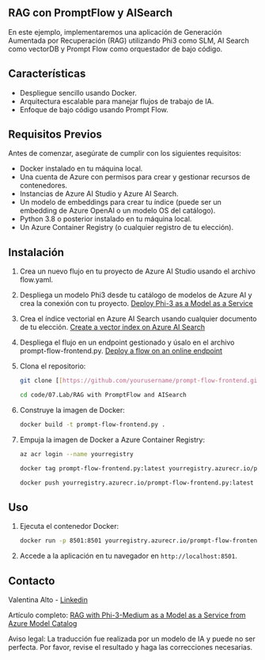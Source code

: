 ## RAG con PromptFlow y AISearch

En este ejemplo, implementaremos una aplicación de Generación Aumentada por Recuperación (RAG) utilizando Phi3 como SLM, AI Search como vectorDB y Prompt Flow como orquestador de bajo código.

## Características

- Despliegue sencillo usando Docker.
- Arquitectura escalable para manejar flujos de trabajo de IA.
- Enfoque de bajo código usando Prompt Flow.

## Requisitos Previos

Antes de comenzar, asegúrate de cumplir con los siguientes requisitos:

- Docker instalado en tu máquina local.
- Una cuenta de Azure con permisos para crear y gestionar recursos de contenedores.
- Instancias de Azure AI Studio y Azure AI Search.
- Un modelo de embeddings para crear tu índice (puede ser un embedding de Azure OpenAI o un modelo OS del catálogo).
- Python 3.8 o posterior instalado en tu máquina local.
- Un Azure Container Registry (o cualquier registro de tu elección).

## Instalación

1. Crea un nuevo flujo en tu proyecto de Azure AI Studio usando el archivo flow.yaml.
2. Despliega un modelo Phi3 desde tu catálogo de modelos de Azure AI y crea la conexión con tu proyecto. [Deploy Phi-3 as a Model as a Service](https://learn.microsoft.com/azure/machine-learning/how-to-deploy-models-phi-3?view=azureml-api-2&tabs=phi-3-mini)
3. Crea el índice vectorial en Azure AI Search usando cualquier documento de tu elección. [Create a vector index on Azure AI Search](https://learn.microsoft.com/azure/search/search-how-to-create-search-index?tabs=portal)
4. Despliega el flujo en un endpoint gestionado y úsalo en el archivo prompt-flow-frontend.py. [Deploy a flow on an online endpoint](https://learn.microsoft.com/azure/ai-studio/how-to/flow-deploy)
5. Clona el repositorio:

    ```sh
    git clone [[https://github.com/yourusername/prompt-flow-frontend.git](https://github.com/microsoft/Phi-3CookBook.git)](https://github.com/microsoft/Phi-3CookBook.git)
    
    cd code/07.Lab/RAG with PromptFlow and AISearch
    ```

6. Construye la imagen de Docker:

    ```sh
    docker build -t prompt-flow-frontend.py .
    ```

7. Empuja la imagen de Docker a Azure Container Registry:

    ```sh
    az acr login --name yourregistry
    
    docker tag prompt-flow-frontend.py:latest yourregistry.azurecr.io/prompt-flow-frontend.py:latest
    
    docker push yourregistry.azurecr.io/prompt-flow-frontend.py:latest
    ```

## Uso

1. Ejecuta el contenedor Docker:

    ```sh
    docker run -p 8501:8501 yourregistry.azurecr.io/prompt-flow-frontend.py:latest
    ```

2. Accede a la aplicación en tu navegador en `http://localhost:8501`.

## Contacto

Valentina Alto - [Linkedin](https://www.linkedin.com/in/valentina-alto-6a0590148/)

Artículo completo: [RAG with Phi-3-Medium as a Model as a Service from Azure Model Catalog](https://medium.com/@valentinaalto/rag-with-phi-3-medium-as-a-model-as-a-service-from-azure-model-catalog-62e1411948f3)

Aviso legal: La traducción fue realizada por un modelo de IA y puede no ser perfecta. Por favor, revise el resultado y haga las correcciones necesarias.